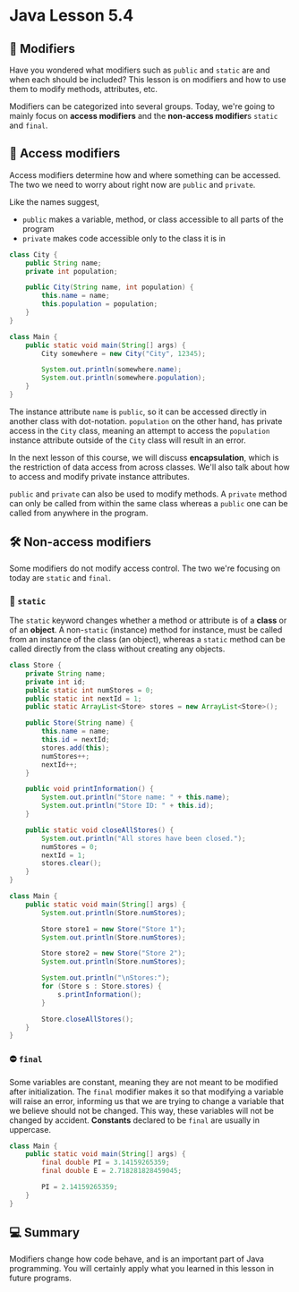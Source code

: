 # **Java Lesson 5.4**

## 🔔 Modifiers

Have you wondered what modifiers such as `public` and `static` are and when each should be included? This lesson is on modifiers and how to use them to modify methods, attributes, etc.

Modifiers can be categorized into several groups. Today, we're going to mainly focus on **access modifiers** and the **non-access modifier**s `static` and `final`.

## 🚪 Access modifiers

Access modifiers determine how and where something can be accessed. The two we need to worry about right now are `public` and `private`.

Like the names suggest,

* `public` makes a variable, method, or class accessible to all parts of the program
* `private` makes code accessible only to the class it is in

```java
class City {
    public String name;
    private int population;

    public City(String name, int population) {
        this.name = name;
        this.population = population;
    }
}

class Main {
    public static void main(String[] args) {
        City somewhere = new City("City", 12345);

        System.out.println(somewhere.name);
        System.out.println(somewhere.population);
    }
}
```

The instance attribute `name` is `public`, so it can be accessed directly in another class with dot-notation. `population` on the other hand, has private access in the `City` class, meaning an attempt to access the `population` instance attribute outside of the `City` class will result in an error.

In the next lesson of this course, we will discuss **encapsulation**, which is the restriction of data access from across classes. We'll also talk about how to access and modify private instance attributes.

`public` and `private` can also be used to modify methods. A `private` method can only be called from within the same class whereas a `public` one can be called from anywhere in the program.

## 🛠 Non-access modifiers

Some modifiers do not modify access control. The two we're focusing on today are `static` and `final`.

### 🌌 `static`

The `static` keyword changes whether a method or attribute is of a **class** or of an **object**. A non-`static` (instance) method for instance, must be called from an instance of the class (an object), whereas a `static` method can be called directly from the class without creating any objects.

```java
class Store {
    private String name;
    private int id;
    public static int numStores = 0;
    public static int nextId = 1;
    public static ArrayList<Store> stores = new ArrayList<Store>();

    public Store(String name) {
        this.name = name;
        this.id = nextId;
        stores.add(this);
        numStores++;
        nextId++;
    }

    public void printInformation() {
        System.out.println("Store name: " + this.name);
        System.out.println("Store ID: " + this.id);
    }

    public static void closeAllStores() {
        System.out.println("All stores have been closed.");
        numStores = 0;
        nextId = 1;
        stores.clear();
    }
}

class Main {
    public static void main(String[] args) {
        System.out.println(Store.numStores);

        Store store1 = new Store("Store 1");
        System.out.println(Store.numStores);

        Store store2 = new Store("Store 2");
        System.out.println(Store.numStores);

        System.out.println("\nStores:");
        for (Store s : Store.stores) {
            s.printInformation();
        }

        Store.closeAllStores();
    }
}
```

### ⛔ `final`

Some variables are constant, meaning they are not meant to be modified after initialization. The `final` modifier makes it so that modifying a variable will raise an error, informing us that we are trying to change a variable that we believe should not be changed. This way, these variables will not be changed by accident. **Constants** declared to be `final` are usually in uppercase.

```java
class Main {
    public static void main(String[] args) {
        final double PI = 3.14159265359;
        final double E = 2.718281828459045;

        PI = 2.14159265359;
    }
}
```

## 💻 Summary

Modifiers change how code behave, and is an important part of Java programming. You will certainly apply what you learned in this lesson in future programs.
